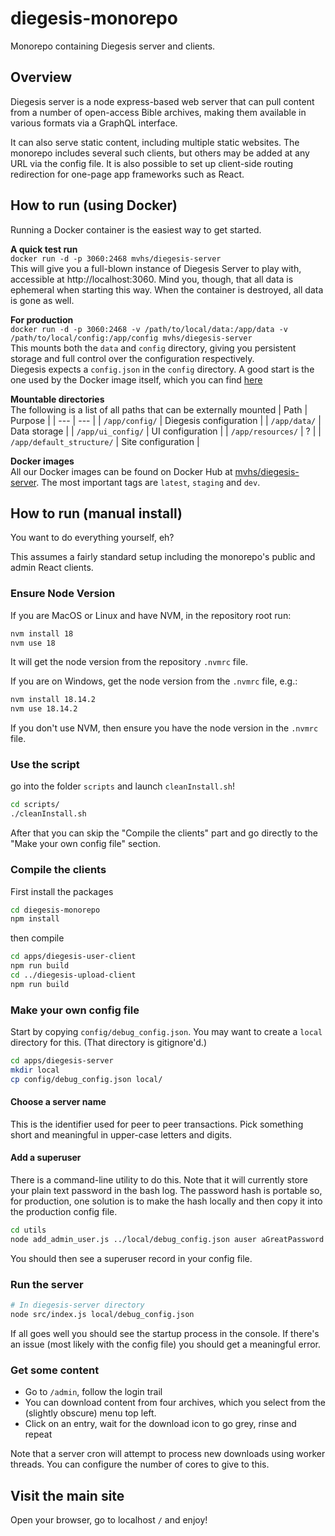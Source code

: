 # diegesis-monorepo
Monorepo containing Diegesis server and clients.

## Overview

Diegesis server is a node express-based web server that can pull content from a number of open-access Bible archives,
making them available in various formats via a GraphQL interface.

It can also serve static content, including multiple static websites. The monorepo includes several such clients, but others
may be added at any URL via the config file. It is also possible to set up client-side routing redirection for one-page app frameworks
such as React.

## How to run (using Docker)
Running a Docker container is the easiest way to get started.

**A quick test run**\
`docker run -d -p 3060:2468 mvhs/diegesis-server`\
This will give you a full-blown instance of Diegesis Server to play with, accessible at http://localhost:3060. Mind you, though, that all data is ephemeral when starting this way. When the container is destroyed, all data is gone as well.

**For production**\
`docker run -d -p 3060:2468 -v /path/to/local/data:/app/data -v /path/to/local/config:/app/config mvhs/diegesis-server`\
This mounts both the `data` and `config` directory, giving you persistent storage and full control over the configuration respectively.\
Diegesis expects a `config.json` in the `config` directory. A good start is the one used by the Docker image itself, which you can find [here](https://github.com/Proskomma/diegesis-monorepo/blob/main/apps/diegesis-server/config/docker_config.json)

**Mountable directories**\
The following is a list of all paths that can be externally mounted
| Path | Purpose |
| --- | --- |
| `/app/config/` | Diegesis configuration |
| `/app/data/` | Data storage |
| `/app/ui_config/` | UI configuration |
| `/app/resources/` | ? |
| `/app/default_structure/` | Site configuration |

**Docker images**\
All our Docker images can be found on Docker Hub at [mvhs/diegesis-server](https://hub.docker.com/r/mvhs/diegesis-server/tags). The most important tags are `latest`, `staging` and `dev`.

## How to run (manual install)
You want to do everything yourself, eh?

This assumes a fairly standard setup including the monorepo's public and admin React clients.

### Ensure Node Version

If you are MacOS or Linux and have NVM, in the repository root run:
```bash
nvm install 18
nvm use 18
```
It will get the node version from the repository `.nvmrc` file.

If you are on Windows, get the node version from the `.nvmrc` file, e.g.:
```bash
nvm install 18.14.2
nvm use 18.14.2
```

If you don't use NVM, then ensure you have the node version in the `.nvmrc` file.

### Use the script

go into the folder `scripts` and launch `cleanInstall.sh`!
```bash
cd scripts/
./cleanInstall.sh
```

After that you can skip the "Compile the clients" part and go directly to the "Make your own config file" section.

### Compile the clients

First install the packages
```bash
cd diegesis-monorepo
npm install
```

then compile
```bash
cd apps/diegesis-user-client
npm run build
cd ../diegesis-upload-client
npm run build
```

### Make your own config file

Start by copying `config/debug_config.json`. You may want to create a `local` directory for this. (That directory is gitignore'd.)
```bash
cd apps/diegesis-server
mkdir local
cp config/debug_config.json local/
```

#### Choose a server name
This is the identifier used for peer to peer transactions. Pick something short and meaningful in upper-case letters and digits.

#### Add a superuser

There is a command-line utility to do this. Note that it will currently store your plain text password in the bash log.
The password hash is portable so, for production, one solution is to make the hash locally and
then copy it into the production config file.
```bash
cd utils
node add_admin_user.js ../local/debug_config.json auser aGreatPassword admin archivist
```
You should then see a superuser record in your config file.

### Run the server
```bash
# In diegesis-server directory
node src/index.js local/debug_config.json
```

If all goes well you should see the startup process in the console. If there's an issue (most likely with the config file) you should get
a meaningful error.

### Get some content

- Go to `/admin`, follow the login trail
- You can download content from four archives, which you select from the (slightly obscure) menu top left.
- Click on an entry, wait for the download icon to go grey, rinse and repeat

Note that a server cron will attempt to process new downloads using worker threads. You can configure the
number of cores to give to this.

## Visit the main site
Open your browser, go to localhost `/` and enjoy!
